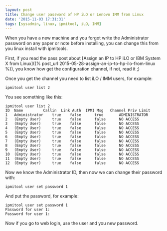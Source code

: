 ```yaml
---
layout: post
title: Change user password of HP iLO or Lenovo IMM from Linux
date: '2015-11-03 17:31:31'
tags: [sysadmin, linux, ipmitool, iLO, IMM]
---
```


When you have a new machine and you forgot write the Administrator password on any paper or note before installing, you can change this from you linux install with ipmitools.

First, if you read the pass post about [Assign an IP to HP iLO or IBM System X from Linux]({% post_url 2015-05-28-assign-an-ip-to-hp-ilo-from-linux %}), you know how get the configuration channel, if not, read it ;)

Once you get the channel you need to list iLO / IMM users, for example:

```code-bash
ipmitool user list 2
```

You see something like this:

```code-bash
ipmitool user list 2
ID  Name	     Callin  Link Auth	IPMI Msg   Channel Priv Limit
1   Administrator    true    false      true       ADMINISTRATOR
2   (Empty User)     true    false      false      NO ACCESS
3   (Empty User)     true    false      false      NO ACCESS
4   (Empty User)     true    false      false      NO ACCESS
5   (Empty User)     true    false      false      NO ACCESS
6   (Empty User)     true    false      false      NO ACCESS
7   (Empty User)     true    false      false      NO ACCESS
8   (Empty User)     true    false      false      NO ACCESS
9   (Empty User)     true    false      false      NO ACCESS
10  (Empty User)     true    false      false      NO ACCESS
11  (Empty User)     true    false      false      NO ACCESS
12  (Empty User)     true    false      false      NO ACCESS
```

Now we know the Administrator ID, then now we can change their password with:

```code-bash
ipmitool user set password 1
```

And put the password, for example:

```code-bash
ipmitool user set password 1
Password for user 1:
Password for user 1:
```

Now if you go to web login, use the user and you new password.
